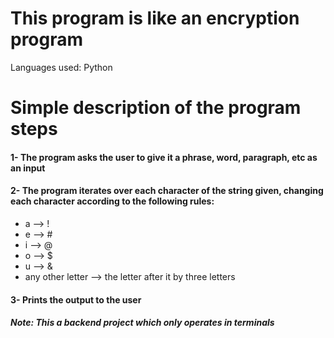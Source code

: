 # This program is like an encryption program
Languages used: Python

# Simple description of the program steps

#### 1- The program asks the user to give it a phrase, word, paragraph, etc as an input

#### 2- The program iterates over each character of the string given, changing each character according to the following rules:

  * a --> !
  * e --> #
  * i --> @
  * o --> $
  * u --> &
  * any other letter --> the letter after it by three letters

#### 3- Prints the output to the user


##### Note: This a backend project which only operates in terminals
